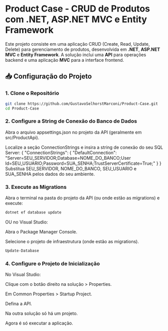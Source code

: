 # Product Case - CRUD de Produtos com .NET, ASP.NET MVC e Entity Framework

Este projeto consiste em uma aplicação CRUD (Create, Read, Update, Delete) para gerenciamento de produtos, desenvolvida em **.NET**, **ASP.NET MVC** e **Entity Framework**. A solução inclui uma **API** para operações backend e uma aplicação **MVC** para a interface frontend.

## 📥 Configuração do Projeto

### 1. Clone o Repositório
```bash
git clone https://github.com/GustavoSelhorstMarconi/Product-Case.git
cd Product-Case
```

### 2. Configure a String de Conexão do Banco de Dados
Abra o arquivo appsettings.json no projeto da API (geralmente em src/ProductApi).

Localize a seção ConnectionStrings e insira a string de conexão do seu SQL Server:
{
  "ConnectionStrings": {
    "DefaultConnection": "Server=SEU_SERVIDOR;Database=NOME_DO_BANCO;User Id=SEU_USUARIO;Password=SUA_SENHA;TrustServerCertificate=True;"
  }
}
Substitua SEU_SERVIDOR, NOME_DO_BANCO, SEU_USUARIO e SUA_SENHA pelos dados do seu ambiente.

### 3. Execute as Migrations

Abra o terminal na pasta do projeto da API (ou onde estão as migrations) e execute:

```bash
dotnet ef database update
```

OU no Visual Studio:

Abra o Package Manager Console.

Selecione o projeto de infraestrutura (onde estão as migrations).

```bash
Update-Database
```

### 4. Configure o Projeto de Inicialização
No Visual Studio:

Clique com o botão direito na solução > Properties.

Em Common Properties > Startup Project.

Defina a API.

Na outra solução só há um projeto.

Agora é só executar a aplicação.

